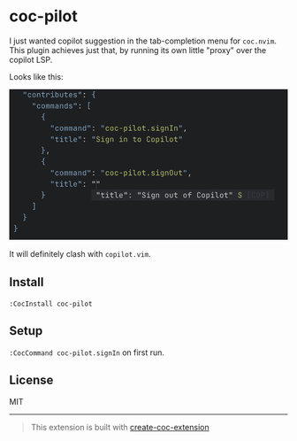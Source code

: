 # coc-pilot

I just wanted copilot suggestion in the tab-completion menu for `coc.nvim`.
This plugin achieves just that, by running its own little "proxy" over the copilot LSP.

Looks like this:

![Screenshot of coc-pilot](./assets/screenshot.png)

It will definitely clash with `copilot.vim`.

## Install

`:CocInstall coc-pilot`

## Setup

`:CocCommand coc-pilot.signIn` on first run.

## License

MIT

---

> This extension is built with [create-coc-extension](https://github.com/fannheyward/create-coc-extension)

